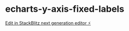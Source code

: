 # echarts-y-axis-fixed-labels

[Edit in StackBlitz next generation editor ⚡️](https://stackblitz.com/~/github.com/acsgunc/echarts-y-axis-fixed-labels)